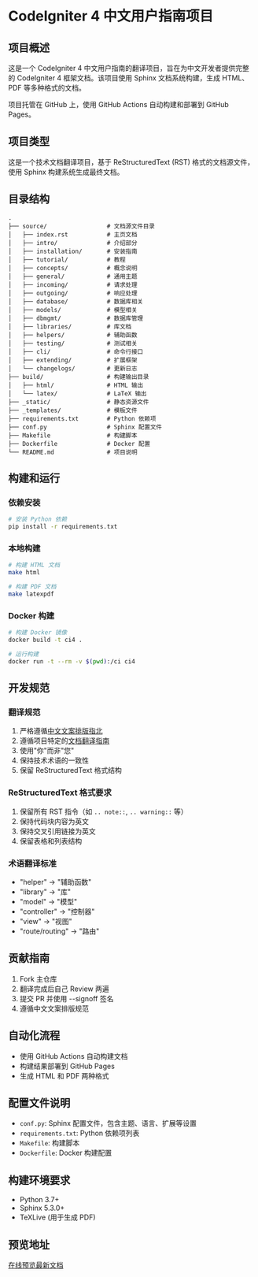 # CodeIgniter 4 中文用户指南项目

## 项目概述

这是一个 CodeIgniter 4 中文用户指南的翻译项目，旨在为中文开发者提供完整的 CodeIgniter 4 框架文档。该项目使用 Sphinx 文档系统构建，生成 HTML、PDF 等多种格式的文档。

项目托管在 GitHub 上，使用 GitHub Actions 自动构建和部署到 GitHub Pages。

## 项目类型

这是一个技术文档翻译项目，基于 ReStructuredText (RST) 格式的文档源文件，使用 Sphinx 构建系统生成最终文档。

## 目录结构

```
.
├── source/                 # 文档源文件目录
│   ├── index.rst           # 主页文档
│   ├── intro/              # 介绍部分
│   ├── installation/       # 安装指南
│   ├── tutorial/           # 教程
│   ├── concepts/           # 概念说明
│   ├── general/            # 通用主题
│   ├── incoming/           # 请求处理
│   ├── outgoing/           # 响应处理
│   ├── database/           # 数据库相关
│   ├── models/             # 模型相关
│   ├── dbmgmt/             # 数据库管理
│   ├── libraries/          # 库文档
│   ├── helpers/            # 辅助函数
│   ├── testing/            # 测试相关
│   ├── cli/                # 命令行接口
│   ├── extending/          # 扩展框架
│   └── changelogs/         # 更新日志
├── build/                  # 构建输出目录
│   ├── html/               # HTML 输出
│   └── latex/              # LaTeX 输出
├── _static/                # 静态资源文件
├── _templates/             # 模板文件
├── requirements.txt        # Python 依赖项
├── conf.py                 # Sphinx 配置文件
├── Makefile                # 构建脚本
├── Dockerfile              # Docker 配置
└── README.md               # 项目说明
```

## 构建和运行

### 依赖安装

```bash
# 安装 Python 依赖
pip install -r requirements.txt
```

### 本地构建

```bash
# 构建 HTML 文档
make html

# 构建 PDF 文档
make latexpdf
```

### Docker 构建

```bash
# 构建 Docker 镜像
docker build -t ci4 .

# 运行构建
docker run -t --rm -v $(pwd):/ci ci4
```

## 开发规范

### 翻译规范

1. 严格遵循[中文文案排版指北](http://mazhuang.org/wiki/chinese-copywriting-guidelines/)
2. 遵循项目特定的[文档翻译指南](translation-guide.md)
3. 使用"你"而非"您"
4. 保持技术术语的一致性
5. 保留 ReStructuredText 格式结构

### ReStructuredText 格式要求

1. 保留所有 RST 指令（如 `.. note::`, `.. warning::` 等）
2. 保持代码块内容为英文
3. 保持交叉引用链接为英文
4. 保留表格和列表结构

### 术语翻译标准

- "helper" → "辅助函数"
- "library" → "库"
- "model" → "模型"
- "controller" → "控制器"
- "view" → "视图"
- "route/routing" → "路由"

## 贡献指南

1. Fork 主仓库
2. 翻译完成后自己 Review 两遍
3. 提交 PR 并使用 --signoff 签名
4. 遵循中文文案排版规范

## 自动化流程

- 使用 GitHub Actions 自动构建文档
- 构建结果部署到 GitHub Pages
- 生成 HTML 和 PDF 两种格式

## 配置文件说明

- `conf.py`: Sphinx 配置文件，包含主题、语言、扩展等设置
- `requirements.txt`: Python 依赖项列表
- `Makefile`: 构建脚本
- `Dockerfile`: Docker 构建配置

## 构建环境要求

- Python 3.7+
- Sphinx 5.3.0+
- TeXLive (用于生成 PDF)

## 预览地址

[在线预览最新文档](https://codeigniter-chinese.github.io/codeigniter4-user-guide/)
